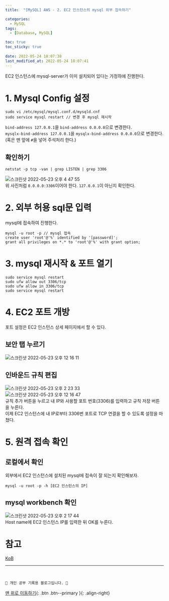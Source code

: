 ```yaml
---
title:  "[MySQL] AWS - 2. EC2 인스턴스의 mysql 외부 접속하기"

categories:
  - MySQL
tags:
  - [Database, MySQL]

toc: true
toc_sticky: true
 
date: 2022-05-24 18:07:38
last_modified_at: 2022-05-24 18:07:41
---
```

EC2 인스턴스에 mysql-server가 이미 설치되어 있다는 가정하에 진행한다.

# 1. Mysql Config 설정
```
sudo vi /etc/mysql/mysql.conf.d/mysqld.cnf
sudo service mysql restart // 변경 후 mysql 재시작
```
`bind-address 127.0.0.1`을 `bind-address 0.0.0.0`으로 변경한다. <br>
`mysqlx-bind-address 127.0.0.1`을 `mysqlx-bind-address 0.0.0.0`으로 변경한다. <br>
(혹은 맨 앞에 `#`을 넣어 주석처리 한다.)<br>
## 확인하기
```
netstat -p tcp -van | grep LISTEN | grep 3306
```
![스크린샷 2022-05-23 오후 4 47 55](https://user-images.githubusercontent.com/59405576/169778601-a2730a26-860e-4a5a-9249-e272b81bf7a3.png)
<br>
위 사진처럼 `0.0.0.0:3306`이어야 한다. `127.0.0.1`이 아닌지 확인한다.


# 2. 외부 허용 sql문 입력
mysql에 접속하여 진행한다.
```
mysql -u root -p // mysql 접속
create user 'root'@'%' identified by '[password]';
grant all privileges on *.* to 'root'@'%' with grant option;
```

# 3. mysql 재시작 & 포트 열기
```
sudo service mysql restart
sudo ufw allow out 3306/tcp
sudo ufw allow in 3306/tcp
sudo service mysql restart
```

# 4. EC2 포트 개방
포트 설정은 EC2 인스턴스 상세 페이지에서 할 수 있다.

## 보안 탭 누르기
![스크린샷 2022-05-23 오후 12 16 11](https://user-images.githubusercontent.com/59405576/169736510-8780bdff-60f1-4f8b-b9aa-6a8f3445799c.png)

## 인바운드 규칙 편집
![스크린샷 2022-05-23 오후 2 23 33](https://user-images.githubusercontent.com/59405576/169749018-77f79396-b863-45c6-ae57-51b84b9efa50.png) <br>
![스크린샷 2022-05-23 오후 12 16 47](https://user-images.githubusercontent.com/59405576/169736562-ff6f15e3-c5c9-4c49-86e7-f5f8097266dc.png) <br>
규칙 추가 버튼을 누르고 내 IP와 사용할 포트 번호(3306)를 입력하고 규칙 저장 버튼을 누른다.<br>
이제 EC2 인스턴스에 내 IP로부터 3306번 포트로 TCP 연결을 할 수 있도록 설정을 마쳤다.

# 5. 원격 접속 확인
## 로컬에서 확인
외부에서 EC2 인스턴스에 설치된 mysql에 접속이 잘 되는지 확인해보자. 
```
mysql -u root -p -h [EC2 인스턴스의 IP]
```

## mysql workbench 확인
![스크린샷 2022-05-23 오후 2 17 44](https://user-images.githubusercontent.com/59405576/169748410-2fec6453-ddb3-451d-aa6a-98968c30f9bc.png)<br>
Host name에 EC2 인스턴스 IP를 입력한 뒤 OK를 누른다.



# 참고
[KoB](https://kingofbackend.tistory.com/195)


***
<br>

    💛 개인 공부 기록용 블로그입니다. 👻

[맨 위로 이동하기](#){: .btn .btn--primary }{: .align-right}